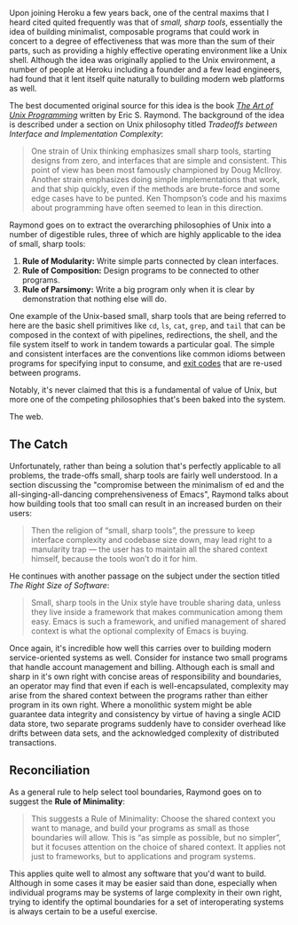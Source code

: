 Upon joining Heroku a few years back, one of the central maxims that I heard cited quited frequently was that of _small, sharp tools_, essentially the idea of building minimalist, composable programs that could work in concert to a degree of effectiveness that was more than the sum of their parts, such as providing a highly effective operating environment like a Unix shell. Although the idea was originally applied to the Unix environment, a number of people at Heroku including a founder and a few lead engineers, had found that it lent itself quite naturally to building modern web platforms as well.

The best documented original source for this idea is the book [_The Art of Unix Programming_](http://www.catb.org/esr/writings/taoup/) written by Eric S. Raymond. The background of the idea is described under a section on Unix philosophy titled _Tradeoffs between Interface and Implementation Complexity_:

> One strain of Unix thinking emphasizes small sharp tools, starting designs from zero, and interfaces that are simple and consistent. This point of view has been most famously championed by Doug McIlroy. Another strain emphasizes doing simple implementations that work, and that ship quickly, even if the methods are brute-force and some edge cases have to be punted. Ken Thompson’s code and his maxims about programming have often seemed to lean in this direction.

Raymond goes on to extract the overarching philosophies of Unix into a number of digestible rules, three of which are highly applicable to the idea of small, sharp tools:

1. **Rule of Modularity:** Write simple parts connected by clean interfaces.
2. **Rule of Composition:** Design programs to be connected to other programs.
3. **Rule of Parsimony:** Write a big program only when it is clear by demonstration that nothing else will do.

One example of the Unix-based small, sharp tools that are being referred to here are the basic shell primitives like `cd`, `ls`, `cat`, `grep`, and `tail` that can be composed in the context of with pipelines, redirections, the shell, and the file system itself to work in tandem towards a particular goal. The simple and consistent interfaces are the conventions like common idioms between programs for specifying input to consume, and [exit codes](/exit-statuses) that are re-used between programs.

Notably, it's never claimed that this is a fundamental of value of Unix, but more one of the competing philosophies that's been baked into the system.

The web.

## The Catch

Unfortunately, rather than being a solution that's perfectly applicable to all problems, the trade-offs small, sharp tools are fairly well understood. In a section discussing the "compromise between the minimalism of ed and the all-singing-all-dancing comprehensiveness of Emacs", Raymond talks about how building tools that too small can result in an increased burden on their users:

> Then the religion of “small, sharp tools”, the pressure to keep interface complexity and codebase size down, may lead right to a manularity trap — the user has to maintain all the shared context himself, because the tools won’t do it for him.

He continues with another passage on the subject under the section titled _The Right Size of Software_:

> Small, sharp tools in the Unix style have trouble sharing data, unless they live inside a framework that makes communication among them easy. Emacs is such a framework, and unified management of shared context is what the optional complexity of Emacs is buying.

Once again, it's incredible how well this carries over to building modern service-oriented systems as well. Consider for instance two small programs that handle account management and billing. Although each is small and sharp in it's own right with concise areas of responsibility and boundaries, an operator may find that even if each is well-encapsulated, complexity may arise from the shared context between the programs rather than either program in its own right. Where a monolithic system might be able guarantee data integrity and consistency by virtue of having a single ACID data store, two separate programs suddenly have to consider overhead like drifts between data sets, and the acknowledged complexity of distributed transactions.

## Reconciliation

As a general rule to help select tool boundaries, Raymond goes on to suggest the **Rule of Minimality**:

> This suggests a Rule of Minimality: Choose the shared context you want to manage, and build your programs as small as those boundaries will allow. This is “as simple as possible, but no simpler”, but it focuses attention on the choice of shared context. It applies not just to frameworks, but to applications and program systems.

This applies quite well to almost any software that you'd want to build. Although in some cases it may be easier said than done, especially when individual programs may be systems of large complexity in their own right, trying to identify the optimal boundaries for a set of interoperating systems is always certain to be a useful exercise.
